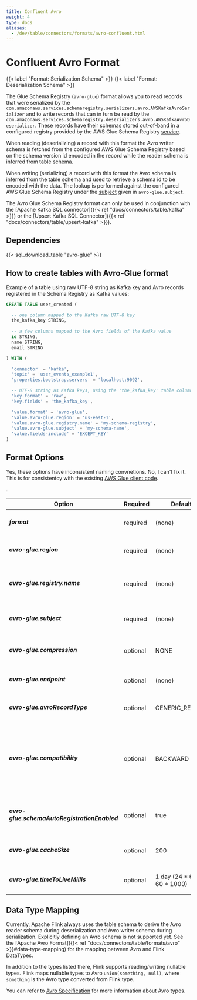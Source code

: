 ```yaml
---
title: Confluent Avro
weight: 4
type: docs
aliases:
  - /dev/table/connectors/formats/avro-confluent.html
---
```

<!--
Licensed to the Apache Software Foundation (ASF) under one
or more contributor license agreements.  See the NOTICE file
distributed with this work for additional information
regarding copyright ownership.  The ASF licenses this file
to you under the Apache License, Version 2.0 (the
"License"); you may not use this file except in compliance
with the License.  You may obtain a copy of the License at

  http://www.apache.org/licenses/LICENSE-2.0

Unless required by applicable law or agreed to in writing,
software distributed under the License is distributed on an
"AS IS" BASIS, WITHOUT WARRANTIES OR CONDITIONS OF ANY
KIND, either express or implied.  See the License for the
specific language governing permissions and limitations
under the License.
-->

# Confluent Avro Format

{{< label "Format: Serialization Schema" >}}
{{< label "Format: Deserialization Schema" >}}

The Glue Schema Registry (``avro-glue``) format allows you to read records that were serialized by the ``com.amazonaws.services.schemaregistry.serializers.avro.AWSKafkaAvroSerializer`` and to write records that can in turn be read by the ``com.amazonaws.services.schemaregistry.deserializers.avro.AWSKafkaAvroDeserializer``.  These records have their schemas stored out-of-band in a configured registry provided by the AWS Glue Schema Registry [service](https://docs.aws.amazon.com/glue/latest/dg/schema-registry.html#schema-registry-schemas).

When reading (deserializing) a record with this format the Avro writer schema is fetched from the configured AWS Glue Schema Registry based on the schema version id encoded in the record while the reader schema is inferred from table schema. 

When writing (serializing) a record with this format the Avro schema is inferred from the table schema and used to retrieve a schema id to be encoded with the data. The lookup is performed against the configured AWS Glue Schema Registry under the [subject](https://docs.aws.amazon.com/glue/latest/dg/schema-registry.html#schema-registry-schemas) given in `avro-glue.subject`.

The Avro Glue Schema Registry format can only be used in conjunction with the [Apache Kafka SQL connector]({{< ref "docs/connectors/table/kafka" >}}) or the [Upsert Kafka SQL Connector]({{< ref "docs/connectors/table/upsert-kafka" >}}).

Dependencies
------------

{{< sql_download_table "avro-glue" >}}

How to create tables with Avro-Glue format
--------------

Example of a table using raw UTF-8 string as Kafka key and Avro records registered in the Schema Registry as Kafka values:

```sql
CREATE TABLE user_created (

  -- one column mapped to the Kafka raw UTF-8 key
  the_kafka_key STRING,
  
  -- a few columns mapped to the Avro fields of the Kafka value
  id STRING,
  name STRING, 
  email STRING

) WITH (

  'connector' = 'kafka',
  'topic' = 'user_events_example1',
  'properties.bootstrap.servers' = 'localhost:9092',

  -- UTF-8 string as Kafka keys, using the 'the_kafka_key' table column
  'key.format' = 'raw',
  'key.fields' = 'the_kafka_key',

  'value.format' = 'avro-glue',
  'value.avro-glue.region' = 'us-east-1',
  'value.avro-glue.registry.name' = 'my-schema-registry',
  'value.avro-glue.subject' = 'my-schema-name',
  'value.fields-include' = 'EXCEPT_KEY'
)
```

Format Options
----------------

Yes, these options have inconsistent naming convnetions.  No, I can't fix it.  This is for consistentcy with the existing [AWS Glue client code](https://github.com/awslabs/aws-glue-schema-registry/blob/master/common/src/main/java/com/amazonaws/services/schemaregistry/utils/AWSSchemaRegistryConstants.java#L20).

<table class="table table-bordered">
    <thead>
      <tr>
        <th class="text-left" style="width: 25%">Option</th>
        <th class="text-center" style="width: 8%">Required</th>
        <th class="text-center" style="width: 7%">Default</th>
        <th class="text-center" style="width: 10%">Type</th>
        <th class="text-center" style="width: 50%">Description</th>
      </tr>
    </thead>
    <tbody>
        <tr>
            <td><h5>format</h5></td>
            <td>required</td>
            <td style="word-wrap: break-word;">(none)</td>
            <td>String</td>
            <td>Specify what format to use, here should be <code>'avro-glue'</code>.</td>
        </tr>
        <tr>
            <td><h5>avro-glue.region</h5></td>
            <td>required</td>
            <td style="word-wrap: break-word;">(none)</td>
            <td>String</td>
            <td>Specify what AWS region to use, such as <code>'us-east-1'</code>.</td>
        </tr>
        <tr>
            <td><h5>avro-glue.registry.name</h5></td>
            <td>required</td>
            <td style="word-wrap: break-word;">(none)</td>
            <td>String</td>
            <td>The name (not the ARN) of the Glue schema registry in which to store the schemas.</td>
        </tr>
        <tr>
            <td><h5>avro-glue.subject</h5></td>
            <td>required</td>
            <td style="word-wrap: break-word;">(none)</td>
            <td>String</td>
            <td>The subject name under which to store the schema in the registry.</td>
        </tr>
        <tr>
            <td><h5>avro-glue.compression</h5></td>
            <td>optional</td>
            <td style="word-wrap: break-word;">NONE</td>
            <td>String</td>
            <td>What kind of compression to use.  Valid values are <code>'NONE'</code> and <code>'ZLIB'</code>.</td>
        </tr>
        <tr>
            <td><h5>avro-glue.endpoint</h5></td>
            <td>optional</td>
            <td style="word-wrap: break-word;">(none)</td>
            <td>String</td>
            <td>The HTTP endpoint to use for AWS calls.</td>
        </tr>
        <tr>
            <td><h5>avro-glue.avroRecordType</h5></td>
            <td>optional</td>
            <td style="word-wrap: break-word;">GENERIC_RECORD</td>
            <td>String</td>
            <td>Valid values are <code>'GENERIC_RECORD'</code> and <code>'SPECIFIC_RECORD'</code>.</td>
        </tr>
        <tr>
            <td><h5>avro-glue.compatibility</h5></td>
            <td>optional</td>
            <td style="word-wrap: break-word;">BACKWARD</td>
            <td>String</td>
            <td>The compatbility mode under which to store the schema.  Valid values are 
              <code>'NONE'</code>,
              <code>'BACKWARD'</code>,
              <code>'BACKWARD_TRANSITIVE'</code>,
              <code>'FORWARD'</code>,
              <code>'FORWARD_TRANSITIVE'</code>,
              <code>'FULL'</code>, and 
              <code>'FULL_TRANSITIVE'</code>
            </td>.
        </tr>
        <tr>
            <td><h5>avro-glue.schemaAutoRegistrationEnabled</h5></td>
            <td>optional</td>
            <td style="word-wrap: break-word;">true</td>
            <td>Boolean</td>
            <td>Whether new schemas should be automatically registered rather than treated as errors.</td>
        </tr>
        <tr>
            <td><h5>avro-glue.cacheSize</h5></td>
            <td>optional</td>
            <td style="word-wrap: break-word;">200</td>
            <td>Integer</td>
            <td>The size (in number of items, not bytes) of the cache the Glue client code should manage</td>
        </tr>
        <tr>
            <td><h5>avro-glue.timeToLiveMillis</h5></td>
            <td>optional</td>
            <td style="word-wrap: break-word;">1 day (24 * 60 * 60 * 1000)</td>
            <td>Integer</td>
            <td>The TTL for cache entries.</td>
        </tr>
    </tbody>
</table>

Data Type Mapping
----------------

Currently, Apache Flink always uses the table schema to derive the Avro reader schema during deserialization and Avro writer schema during serialization. Explicitly defining an Avro schema is not supported yet.
See the [Apache Avro Format]({{< ref "docs/connectors/table/formats/avro" >}}#data-type-mapping) for the mapping between Avro and Flink DataTypes. 

In addition to the types listed there, Flink supports reading/writing nullable types. Flink maps nullable types to Avro `union(something, null)`, where `something` is the Avro type converted from Flink type.

You can refer to [Avro Specification](https://avro.apache.org/docs/current/spec.html) for more information about Avro types.
